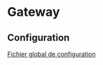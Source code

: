 # Gateway

## Configuration

[Fichier global de configuration](../config/src/main/resources/microConfig/gateway-service.properties)